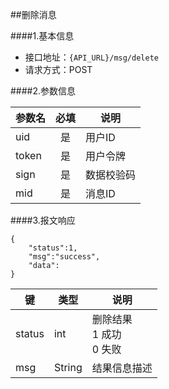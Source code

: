##删除消息

####1.基本信息
- 接口地址：`{API_URL}/msg/delete`
- 请求方式：POST

####2.参数信息  

| 参数名    | 必填      | 说明      |
| -------   |:-------:  |-----------|
| uid       | 是        | 用户ID    |
| token     | 是        | 用户令牌  |
| sign      | 是        | 数据校验码|
| mid       | 是        | 消息ID    |

####3.报文响应

```
{
	"status":1,
	"msg":"success",
	"data":
}
```

|键      |类型  |说明  |
|--------|------|------|
|status  |int   |删除结果<br>1 成功<br>0 失败|
|msg     |String|结果信息描述|
